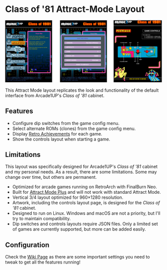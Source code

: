 # Class of '81 Attract-Mode Layout

![Screenshot](https://raw.githubusercontent.com/rgavril/classof81-layout/refs/heads/main/images/screenshot.png)

This Attract Mode layout replicates the look and functionality of the default interface from Arcade1UP's *Class of '81* cabinet.

## Features

- Configure dip switches from the game config menu.
- Select alternate ROMs (clones) from the game config menu.
- Display [Retro Achievements](https://retroachievements.org/) for each game.
- Show the controls layout when starting a game.

## Limitations

This layout was specifically designed for Arcade1UP's *Class of '81* cabinet and my personal needs. As a result, there are some limitations. Some may change over time, but others are permanent.

- Optimized for arcade games running on RetroArch with FinalBurn Neo.
- Built for [Attract Mode Plus](https://github.com/oomek/attractplus) and will not work with standard Attract Mode.
- Vertical 3/4 layout optimized for 960×1280 resolution.
- Artwork, including the controls layout page, is designed for the *Class of '81* cabinet.
- Designed to run on Linux. Windows and macOS are not a priority, but I'll try to maintain compatibility.
- Dip switches and controls layouts require JSON files. Only a limited set of games are currently supported, but more can be added easily.

## Configuration

Check the [Wiki Page](https://github.com/rgavril/classof81-layout/wiki) as there are some important settings you need to tweak to get all the features running!

